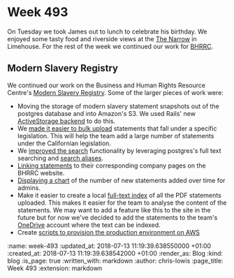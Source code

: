 Week 493
========

On Tuesday we took James out to lunch to celebrate his birthday. We enjoyed some tasty food and riverside views at the [The Narrow](https://www.gordonramsayrestaurants.com/the-narrow) in Limehouse. For the rest of the week we continued our work for [BHRRC](https://www.business-humanrights.org/).

## Modern Slavery Registry

We continued our work on the Business and Human Rights Resource Centre's [Modern Slavery Registry](https://www.modernslaveryregistry.org/). Some of the larger pieces of work were:

- Moving the storage of modern slavery statement snapshots out of the postgres database and into Amazon's S3. We used Rails' new [ActiveStorage backend](https://github.com/bhrrc/modernslaveryregistry.org/commit/8f689bbf723b7c7ca950cad127ed8fa2601aa382) to do this.
- We [made it easier to bulk upload](https://github.com/bhrrc/modernslaveryregistry.org/commit/638d1b02c6c2398bb4487abe7428766c533eaa40) statements that fall under a specific legislation. This will help the team add a large number of statements under the Californian legislation.
- We [improved the search](https://github.com/bhrrc/modernslaveryregistry.org/commit/7df17f0d3501f6ca549f1260b7bb8a353b14b6c1) functionality by leveraging postgres's full text searching and [search aliases](https://github.com/bhrrc/modernslaveryregistry.org/commit/b3005af3d3172b4b46e9049575a375f204f30d3b).
- [Linking statements](https://github.com/bhrrc/modernslaveryregistry.org/commit/0fc15a876685b19a64fe5c022e21f5c3a5e6e121) to their corresponding company pages on the BHRRC website.
- [Displaying a chart](https://github.com/bhrrc/modernslaveryregistry.org/commit/8489b88b9afcc653f152ea0f65c0b88ce17205c4) of the number of new statements added over time for admins.
- Make it easier to create a local [full-text index](https://github.com/bhrrc/modernslaveryregistry.org/commit/2be43ce4ddb987bdde604553f2249ab629ca4bce) of all the PDF statements uploaded. This makes it easier for the team to analyse the content of the statements. We may want to add a feature like this to the site in the future but for now we've decided to add the statements to the team's [OneDrive](https://office.live.com/start/OneDrive.aspx?omkt=en%2DUS) account where the text can be indexed.
- Create [scripts to provision the production environment on AWS](https://github.com/bhrrc/modernslaveryregistry.org/commit/52ae41f4b1da13e32b56355dce2f1bec65048dfb)

<!-- add content here -->

:name: week-493
:updated_at: 2018-07-13 11:19:39.638550000 +01:00
:created_at: 2018-07-13 11:19:39.638542000 +01:00
:render_as: Blog
:kind: blog
:is_page: true
:written_with: markdown
:author: chris-lowis
:page_title: Week 493
:extension: markdown
